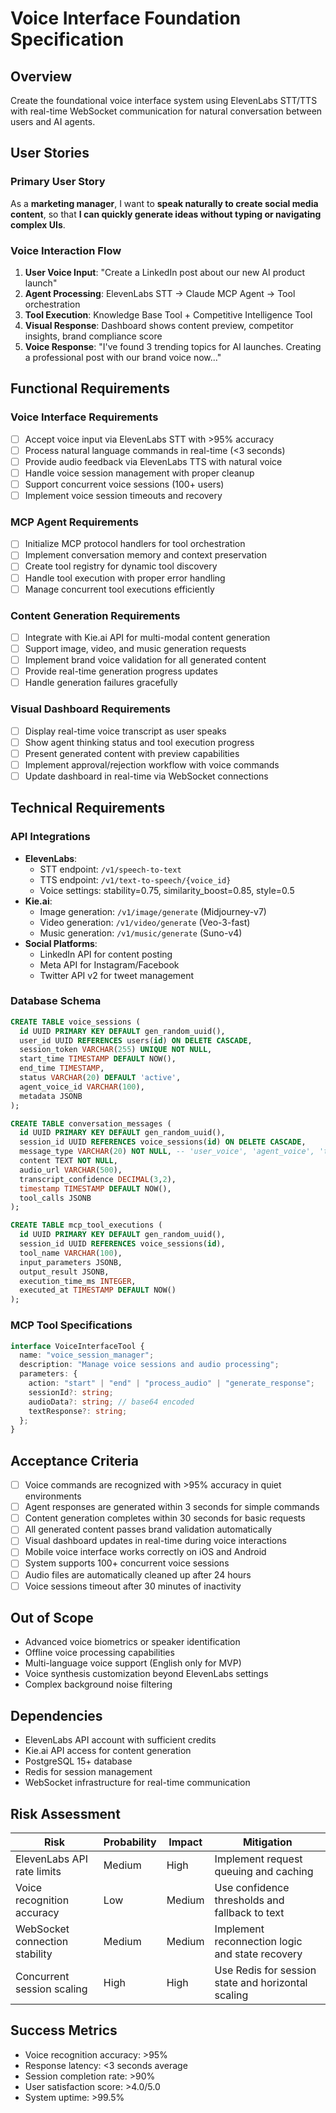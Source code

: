# Voice Interface Foundation Specification

## Overview
Create the foundational voice interface system using ElevenLabs STT/TTS with real-time WebSocket communication for natural conversation between users and AI agents.

## User Stories

### Primary User Story
As a **marketing manager**, I want to **speak naturally to create social media content**, so that **I can quickly generate ideas without typing or navigating complex UIs**.

### Voice Interaction Flow
1. **User Voice Input**: "Create a LinkedIn post about our new AI product launch"
2. **Agent Processing**: ElevenLabs STT → Claude MCP Agent → Tool orchestration
3. **Tool Execution**: Knowledge Base Tool + Competitive Intelligence Tool
4. **Visual Response**: Dashboard shows content preview, competitor insights, brand compliance score
5. **Voice Response**: "I've found 3 trending topics for AI launches. Creating a professional post with our brand voice now..."

## Functional Requirements

### Voice Interface Requirements
- [ ] Accept voice input via ElevenLabs STT with >95% accuracy
- [ ] Process natural language commands in real-time (<3 seconds)
- [ ] Provide audio feedback via ElevenLabs TTS with natural voice
- [ ] Handle voice session management with proper cleanup
- [ ] Support concurrent voice sessions (100+ users)
- [ ] Implement voice session timeouts and recovery

### MCP Agent Requirements
- [ ] Initialize MCP protocol handlers for tool orchestration
- [ ] Implement conversation memory and context preservation
- [ ] Create tool registry for dynamic tool discovery
- [ ] Handle tool execution with proper error handling
- [ ] Manage concurrent tool executions efficiently

### Content Generation Requirements
- [ ] Integrate with Kie.ai API for multi-modal content generation
- [ ] Support image, video, and music generation requests
- [ ] Implement brand voice validation for all generated content
- [ ] Provide real-time generation progress updates
- [ ] Handle generation failures gracefully

### Visual Dashboard Requirements
- [ ] Display real-time voice transcript as user speaks
- [ ] Show agent thinking status and tool execution progress
- [ ] Present generated content with preview capabilities
- [ ] Implement approval/rejection workflow with voice commands
- [ ] Update dashboard in real-time via WebSocket connections

## Technical Requirements

### API Integrations
- **ElevenLabs**: 
  - STT endpoint: `/v1/speech-to-text`
  - TTS endpoint: `/v1/text-to-speech/{voice_id}`
  - Voice settings: stability=0.75, similarity_boost=0.85, style=0.5
- **Kie.ai**: 
  - Image generation: `/v1/image/generate` (Midjourney-v7)
  - Video generation: `/v1/video/generate` (Veo-3-fast)
  - Music generation: `/v1/music/generate` (Suno-v4)
- **Social Platforms**: 
  - LinkedIn API for content posting
  - Meta API for Instagram/Facebook
  - Twitter API v2 for tweet management

### Database Schema
```sql
CREATE TABLE voice_sessions (
  id UUID PRIMARY KEY DEFAULT gen_random_uuid(),
  user_id UUID REFERENCES users(id) ON DELETE CASCADE,
  session_token VARCHAR(255) UNIQUE NOT NULL,
  start_time TIMESTAMP DEFAULT NOW(),
  end_time TIMESTAMP,
  status VARCHAR(20) DEFAULT 'active',
  agent_voice_id VARCHAR(100),
  metadata JSONB
);

CREATE TABLE conversation_messages (
  id UUID PRIMARY KEY DEFAULT gen_random_uuid(),
  session_id UUID REFERENCES voice_sessions(id) ON DELETE CASCADE,
  message_type VARCHAR(20) NOT NULL, -- 'user_voice', 'agent_voice', 'tool_result'
  content TEXT NOT NULL,
  audio_url VARCHAR(500),
  transcript_confidence DECIMAL(3,2),
  timestamp TIMESTAMP DEFAULT NOW(),
  tool_calls JSONB
);

CREATE TABLE mcp_tool_executions (
  id UUID PRIMARY KEY DEFAULT gen_random_uuid(),
  session_id UUID REFERENCES voice_sessions(id),
  tool_name VARCHAR(100),
  input_parameters JSONB,
  output_result JSONB,
  execution_time_ms INTEGER,
  executed_at TIMESTAMP DEFAULT NOW()
);
```

### MCP Tool Specifications
```typescript
interface VoiceInterfaceTool {
  name: "voice_session_manager";
  description: "Manage voice sessions and audio processing";
  parameters: {
    action: "start" | "end" | "process_audio" | "generate_response";
    sessionId?: string;
    audioData?: string; // base64 encoded
    textResponse?: string;
  };
}
```

## Acceptance Criteria
- [ ] Voice commands are recognized with >95% accuracy in quiet environments
- [ ] Agent responses are generated within 3 seconds for simple commands
- [ ] Content generation completes within 30 seconds for basic requests
- [ ] All generated content passes brand validation automatically
- [ ] Visual dashboard updates in real-time during voice interactions
- [ ] Mobile voice interface works correctly on iOS and Android
- [ ] System supports 100+ concurrent voice sessions
- [ ] Audio files are automatically cleaned up after 24 hours
- [ ] Voice sessions timeout after 30 minutes of inactivity

## Out of Scope
- Advanced voice biometrics or speaker identification
- Offline voice processing capabilities
- Multi-language voice support (English only for MVP)
- Voice synthesis customization beyond ElevenLabs settings
- Complex background noise filtering

## Dependencies
- ElevenLabs API account with sufficient credits
- Kie.ai API access for content generation
- PostgreSQL 15+ database
- Redis for session management
- WebSocket infrastructure for real-time communication

## Risk Assessment
| Risk | Probability | Impact | Mitigation |
|------|------------|--------|------------|
| ElevenLabs API rate limits | Medium | High | Implement request queuing and caching |
| Voice recognition accuracy | Low | Medium | Use confidence thresholds and fallback to text |
| WebSocket connection stability | Medium | Medium | Implement reconnection logic and state recovery |
| Concurrent session scaling | High | High | Use Redis for session state and horizontal scaling |

## Success Metrics
- Voice recognition accuracy: >95%
- Response latency: <3 seconds average
- Session completion rate: >90%
- User satisfaction score: >4.0/5.0
- System uptime: >99.5%